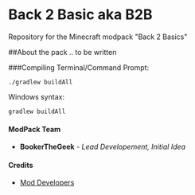 # Back 2 Basic aka B2B
Repository for the Minecraft modpack "Back 2 Basics"

##About the pack
.. to be written

###Compiling
Terminal/Command Prompt:

    ./gradlew buildAll

Windows syntax:

    gradlew buildAll

#### ModPack Team
- **BookerTheGeek** - *Lead Developement, Initial Idea*

#### Credits
- [Mod Developers](https://github.com/MyM-ModpackTeam/B2B/blob/master/Credits.rst)